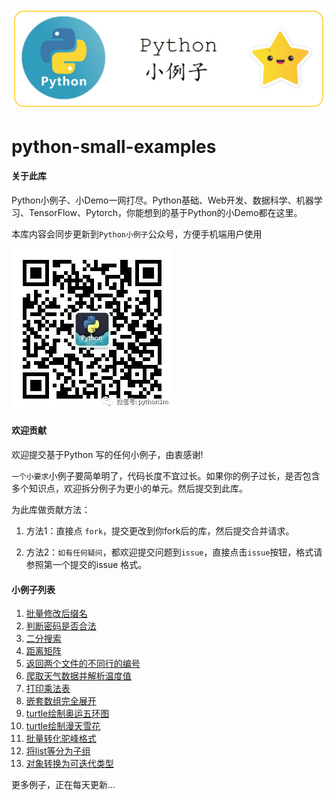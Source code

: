 ![](./img/logo-python-small-examples.png)



# python-small-examples

#### 关于此库

Python小例子、小Demo一网打尽。Python基础、Web开发、数据科学、机器学习、TensorFlow、Pytorch，你能想到的基于Python的小Demo都在这里。

本库内容会同步更新到`Python小例子`公众号，方便手机端用户使用

<img src="./img/python小例子公众号二维码.jpg" style="zoom:Infinity%; width:258px" />

#### 欢迎贡献

欢迎提交基于Python 写的任何小例子，由衷感谢!

`一个小要求`小例子要简单明了，代码长度不宜过长。如果你的例子过长，是否包含多个知识点，欢迎拆分例子为更小的单元。然后提交到此库。

为此库做贡献方法：

1. 方法1：直接点 `fork`，提交更改到你fork后的库，然后提交合并请求。

2. 方法2：`如有任何疑问`，都欢迎提交问题到`issue`，直接点击`issue`按钮，格式请参照第一个提交的issue 格式。

   

#### 小例子列表

1. [批量修改后缀名](./批量修改后缀名.md)
2. [判断密码是否合法](判断密码是否合法.md)
3. [二分搜索](二分搜索.md)
4. [距离矩阵](距离矩阵.md)
5. [返回两个文件的不同行的编号](返回两个文件的不同行的编号.md)
6. [爬取天气数据并解析温度值](爬取天气数据并解析温度值.md)
7. [打印乘法表](打印乘法表.md)
8. [嵌套数组完全展开](嵌套数组完全展开.md)
9. [turtle绘制奥运五环图](turtle绘制奥运五环图.md)
10. [turtle绘制漫天雪花](turtle绘制漫天雪花.md)
11. [批量转化驼峰格式](数据库字段名批量转化驼峰格式.md)
12. [将list等分为子组](./src/divide_list.py)
13. [对象转换为可迭代类型](./src/cast_iterable.py)



更多例子，正在每天更新...

















